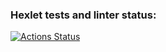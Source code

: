 ### Hexlet tests and linter status:
[![Actions Status](https://github.com/mikemoreen/frontend-project-lvl3/workflows/hexlet-check/badge.svg)](https://github.com/mikemoreen/frontend-project-lvl3/actions)